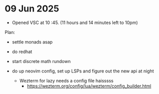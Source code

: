 # 09 Jun 2025

- Opened VSC at 10 :45. (11 hours and 14 minutes left to 10pm)

Plan:

- settle monads asap
- do redhat
- start discrete math rundown

- do up neovim config, set up LSPs and figure out the new api at night
    - Wezterm for lazy needs a config file haisssss
        - <https://wezterm.org/config/lua/wezterm/config_builder.html>